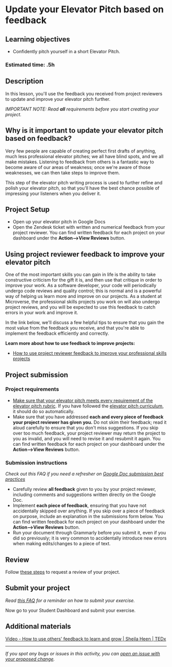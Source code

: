 # Update your Elevator Pitch based on feedback

## **Learning objectives**

- Confidently pitch yourself in a short Elevator Pitch.

### **Estimated time: .5h**

## **Description**

In this lesson, you'll use the feedback you received from project reviewers to update and improve your elevator pitch further.

_IMPORTANT NOTE: Read **all** requirements before you start creating your project._

## Why is it important to update your elevator pitch based on feedback?

Very few people are capable of creating perfect first drafts of anything, much less professional elevator pitches; we all have blind spots, and we all make mistakes. Listening to feedback from others is a fantastic way to become aware of our areas of weakness; once we're aware of those weaknesses, we can then take steps to improve them.

This step of the elevator pitch writing process is used to further refine and polish your elevator pitch, so that you'll have the best chance possible of impressing your listeners when you deliver it.

## Project Setup

- Open up your elevator pitch in Google Docs
- Open the Zendesk ticket with written and numerical feedback from your project reviewer. You can find written feedback for each project on your dashboard under the **Action—>View Reviews** button.

## Using project reviewer feedback to improve your elevator pitch

One of the most important skills you can gain in life is the ability to take constructive criticism for the gift it is, and then use that critique in order to improve your work. As a software developer, your code will periodically undergo code reviews and quality control; this is normal and is a powerful way of helping us learn more and improve on our projects. As a student at Microverse, the professional skills projects you work on will also undergo project reviews, and you will be expected to use this feedback to catch errors in your work and improve it.

In the link below, we'll discuss a few helpful tips to ensure that you gain the most value from the feedback you receive, and that you're able to implement the feedback efficiently and correctly.

**Learn more about how to use feedback to improve projects:**

- [How to use project reviewer feedback to improve your professional skills projects](https://github.com/matovu-farid/curriculum-professional-skills/blob/main/interview-prep/how-to-use-project-reviewer-feedback-to-improve-your-professional-skills-projects.md)

## Project submission

### Project requirements

- [Make sure that your elevator pitch meets every requirement of the elevator pitch rubric](https://docs.google.com/document/d/1ULe_jeJfj38Pm_Aj_jqVkUVyL8E-dJn6inLB1ITcUF8/edit). If you have followed the [elevator pitch curriculum](use-your-usp-to-craft-the-first-draft-of-your-elevator-pitch.md), it should do so automatically.
- Make sure that you have addressed **each and every piece of feedback your project reviewer has given you.** Do not skim their feedback; read it aloud carefully to ensure that you don't miss suggestions. If you skip over too much feedback, your project reviewer may return the project to you as invalid, and you will need to revise it and resubmit it again. You can find written feedback for each project on your dashboard under the **Action—>View Reviews** button.

### **Submission instructions**

_Check out this FAQ if you need a refresher on [Google Doc submission best practices](https://microverse.zendesk.com/hc/en-us/articles/360063156813)_

- Carefully review **all feedback** given to you by your project reviewer, including comments and suggestions written directly on the Google Doc.
- Implement **each piece of feedback**, ensuring that you have not accidentally skipped over anything. If you skip over a piece of feedback on purpose, include an explanation in the submissions form below. You can find written feedback for each project on your dashboard under the **Action—>View Reviews** button.
- Run your document through Grammarly before you submit it, even if you did so previously; it is very common to accidentally introduce new errors when making edits/changes to a piece of text.

## Review

Follow [these steps](https://github.com/microverseinc/curriculum-transversal-skills/blob/main/code-review/articles/how_to_ask_for_a_prof_skills_review.md) to request a review of your project.

## Submit your project

_Read [this FAQ](https://microverse.zendesk.com/hc/en-us/articles/360061344234) for a reminder on how to submit your exercise._

Now go to your Student Dashboard and submit your exercise.

## Additional materials

[Video - How to use others' feedback to learn and grow | Sheila Heen | TEDx](https://www.youtube.com/watch?v=FQNbaKkYk_Q)

---

_If you spot any bugs or issues in this activity, you can [open an issue with your proposed change](https://github.com/microverseinc/curriculum-transversal-skills/blob/main/git-github/articles/open_issue.md)._
